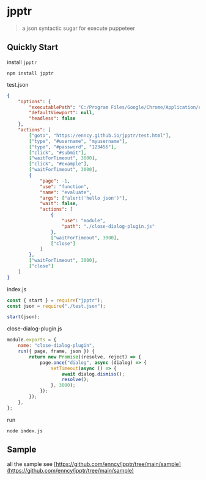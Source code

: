 # jpptr
> a json syntactic sugar for execute puppeteer


## Quickly Start
install `jpptr`
```shell
npm install jpptr
```
test.json
```json
{
    "options": {
        "executablePath": "C:/Program Files/Google/Chrome/Application/chrome.exe",
        "defaultViewport": null,
        "headless": false
    },
    "actions": [
        ["goto", "https://enncy.github.io/jpptr/test.html"],
        ["type", "#username", "myusername"],
        ["type", "#password", "123456"],
        ["click", "#submit"],
        ["waitForTimeout", 3000],
        ["click", "#example"],
        ["waitForTimeout", 3000],
        {
            "page": -1,
            "use": "function",
            "name": "evaluate",
            "args": ["alert('hello json')"],
            "wait": false,
            "actions": [
                {
                    "use": "module",
                    "path": "./close-dialog-plugin.js"
                },
                ["waitForTimeout", 3000],
                ["close"]
            ]
        },
        ["waitForTimeout", 3000],
        ["close"]
    ]
}

```
index.js
```js
const { start } = require("jpptr");
const json = require("./test.json");

start(json);

```
close-dialog-plugin.js
```js
module.exports = {
    name: "close-dialog-plugin",
    run({ page, frame, json }) {
        return new Promise((resolve, reject) => {
            page.once("dialog", async (dialog) => {
                setTimeout(async () => {
                    await dialog.dismiss();
                    resolve();
                }, 3000);
            });
        });
    },
};

```
run
```shell
node index.js
```

## Sample

all the sample see [https://github.com/enncy/jpptr/tree/main/sample](https://github.com/enncy/jpptr/tree/main/sample)
